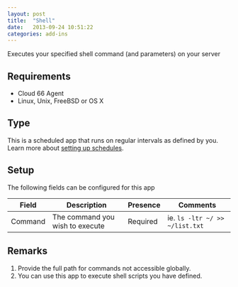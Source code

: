 ```yaml
---
layout: post
title:  "Shell"
date:   2013-09-24 10:51:22
categories: add-ins
---
```


<p class="lead">Executes your specified shell command (and parameters) on your server</p>

## Requirements
- Cloud 66  Agent
- Linux, Unix, FreeBSD or OS X

## Type
This is a scheduled app that runs on regular intervals as defined by you. Learn more about [setting up schedules](/add-ins/settingup-schedules.html).

## Setup
The following fields can be configured for this app

<table class='table table-bordered table-striped'>
	<thead>
		<tr>
			<th>Field</th>
			<th>Description</th>
			<th>Presence</th>
			<th>Comments</th>
		</tr>
	</thead>
	<tbody>
		<tr>
			<td>Command</td>
			<td>The command you wish to execute</td>
			<td><span class='label label-important'>Required</span></td>
			<td>ie. <code>ls -ltr ~/ >> ~/list.txt</code></td>
		</tr>
	</tbody>
</table>

## Remarks
1. Provide the full path for commands not accessible globally.
2. You can use this app to execute shell scripts you have defined.